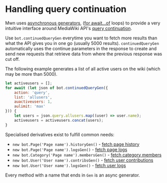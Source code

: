 # Handling query continuation

Mwn uses [asynchronous generators](https://javascript.info/async-iterators-generators), ([for await...of](https://developer.mozilla.org/en-US/docs/Web/JavaScript/Reference/Statements/for-await...of) loops) to provide a very intuitive interface around MediaWiki API's [query continuation](https://www.mediawiki.org/wiki/API:Query#Example_4:_Continuing_queries).

Use `bot.continuedQueryGen` everytime you want to fetch more results than what the API gives you in one go (usually 5000 results). `continuedQueryGen` automatically uses the continue parameters in the response to create and send new requests that retrieve data from where the previous response was cut off.

The following example generates a list of all active users on the wiki (which may be more than 5000).

```js
let activeusers = [];
for await (let json of bot.continuedQueryGen({
	action: 'query',
	list: 'allusers',
	auactiveusers: 1,
	aulimit: 'max'
})) {
	let users = json.query.allusers.map((user) => user.name);
	activeusers = activeusers.concat(users);
}
```

Specialised derivatives exist to fulfill common needs:

- `new bot.Page('Page name').historyGen()` - [fetch page history](https://mwn.toolforge.org/docs/api/interfaces/mwnpage.html#historygen)
- `new bot.Page('Page name').logsGen()` - [fetch page logs](https://mwn.toolforge.org/docs/api/interfaces/mwnpage.html#logsgen)
- `new bot.Category('Page name').membersGen()` - [fetch category members](https://mwn.toolforge.org/docs/api/interfaces/mwncategory.html#membersgen)
- `new bot.User('User name').contribsGen()` - [fetch user contributions](https://mwn.toolforge.org/docs/api/interfaces/mwnuser.html#contribsgen)
- `new bot.User('User name').logsGen()` - [fetch user logs](https://mwn.toolforge.org/docs/api/interfaces/mwnuser.html#logsgen)

Every method with a name that ends in `Gen` is an async generator.
